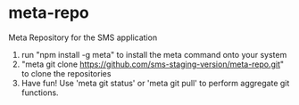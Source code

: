 # meta-repo
Meta Repository for the SMS application


1. run "npm install -g meta" to install the meta command onto your system
2. "meta git clone https://github.com/sms-staging-version/meta-repo.git" to clone the repositories
3. Have fun! Use 'meta git status' or 'meta git pull' to perform aggregate git functions.
